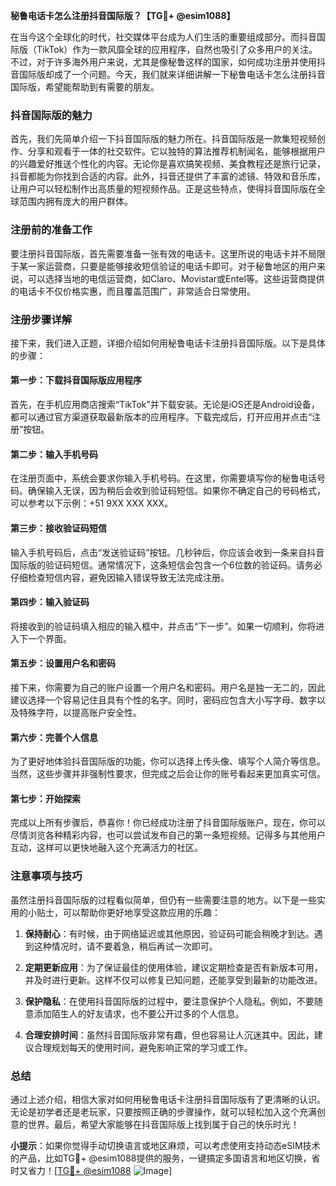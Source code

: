 **秘鲁电话卡怎么注册抖音国际版？【TG💪+ @esim1088】**

在当今这个全球化的时代，社交媒体平台成为人们生活的重要组成部分。而抖音国际版（TikTok）作为一款风靡全球的应用程序，自然也吸引了众多用户的关注。不过，对于许多海外用户来说，尤其是像秘鲁这样的国家，如何成功注册并使用抖音国际版却成了一个问题。今天，我们就来详细讲解一下秘鲁电话卡怎么注册抖音国际版，希望能帮助到有需要的朋友。

### 抖音国际版的魅力

首先，我们先简单介绍一下抖音国际版的魅力所在。抖音国际版是一款集短视频创作、分享和观看于一体的社交软件。它以独特的算法推荐机制闻名，能够根据用户的兴趣爱好推送个性化的内容。无论你是喜欢搞笑视频、美食教程还是旅行记录，抖音都能为你找到合适的内容。此外，抖音还提供了丰富的滤镜、特效和音乐库，让用户可以轻松制作出高质量的短视频作品。正是这些特点，使得抖音国际版在全球范围内拥有庞大的用户群体。

### 注册前的准备工作

要注册抖音国际版，首先需要准备一张有效的电话卡。这里所说的电话卡并不局限于某一家运营商，只要是能够接收短信验证的电话卡即可。对于秘鲁地区的用户来说，可以选择当地的电信运营商，如Claro、Movistar或Entel等。这些运营商提供的电话卡不仅价格实惠，而且覆盖范围广，非常适合日常使用。

### 注册步骤详解

接下来，我们进入正题，详细介绍如何用秘鲁电话卡注册抖音国际版。以下是具体的步骤：

#### 第一步：下载抖音国际版应用程序

首先，在手机应用商店搜索“TikTok”并下载安装。无论是iOS还是Android设备，都可以通过官方渠道获取最新版本的应用程序。下载完成后，打开应用并点击“注册”按钮。

#### 第二步：输入手机号码

在注册页面中，系统会要求你输入手机号码。在这里，你需要填写你的秘鲁电话号码。确保输入无误，因为稍后会收到验证码短信。如果你不确定自己的号码格式，可以参考以下示例：+51 9XX XXX XXX。

#### 第三步：接收验证码短信

输入手机号码后，点击“发送验证码”按钮。几秒钟后，你应该会收到一条来自抖音国际版的验证码短信。通常情况下，这条短信会包含一个6位数的验证码。请务必仔细检查短信内容，避免因输入错误导致无法完成注册。

#### 第四步：输入验证码

将接收到的验证码填入相应的输入框中，并点击“下一步”。如果一切顺利，你将进入下一个界面。

#### 第五步：设置用户名和密码

接下来，你需要为自己的账户设置一个用户名和密码。用户名是独一无二的，因此建议选择一个容易记住且具有个性的名字。同时，密码应包含大小写字母、数字以及特殊字符，以提高账户安全性。

#### 第六步：完善个人信息

为了更好地体验抖音国际版的功能，你可以选择上传头像、填写个人简介等信息。当然，这些步骤并非强制性要求，但完成之后会让你的账号看起来更加真实可信。

#### 第七步：开始探索

完成以上所有步骤后，恭喜你！你已经成功注册了抖音国际版账户。现在，你可以尽情浏览各种精彩内容，也可以尝试发布自己的第一条短视频。记得多与其他用户互动，这样可以更快地融入这个充满活力的社区。

### 注意事项与技巧

虽然注册抖音国际版的过程看似简单，但仍有一些需要注意的地方。以下是一些实用的小贴士，可以帮助你更好地享受这款应用的乐趣：

1. **保持耐心**：有时候，由于网络延迟或其他原因，验证码可能会稍晚才到达。遇到这种情况时，请不要着急，稍后再试一次即可。
   
2. **定期更新应用**：为了保证最佳的使用体验，建议定期检查是否有新版本可用，并及时进行更新。这样不仅可以修复已知问题，还能享受到最新的功能改进。

3. **保护隐私**：在使用抖音国际版的过程中，要注意保护个人隐私。例如，不要随意添加陌生人的好友请求，也不要公开过多的个人信息。

4. **合理安排时间**：虽然抖音国际版非常有趣，但也容易让人沉迷其中。因此，建议合理规划每天的使用时间，避免影响正常的学习或工作。

### 总结

通过上述介绍，相信大家对如何用秘鲁电话卡注册抖音国际版有了更清晰的认识。无论是初学者还是老玩家，只要按照正确的步骤操作，就可以轻松加入这个充满创意的世界。最后，希望大家能够在抖音国际版上找到属于自己的快乐时光！

**小提示**：如果你觉得手动切换语言或地区麻烦，可以考虑使用支持动态eSIM技术的产品，比如TG💪+ @esim1088提供的服务，一键搞定多国语言和地区切换，省时又省力！[[TG💪+ @esim1088](https://t.me/s/esim1088) ![Image](https://i.postimg.cc/4NQfJmqS/Snipaste-2025-05-13-00-14-12.png)]